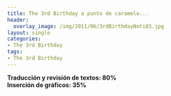 ```yaml
---
title: The 3rd Birthday a punto de caramelo...
header:
  overlay_image: /img/2011/06/3rdBirthdayNoti03.jpg
layout: single
categories:
- The 3rd Birthday
tags:
- The 3rd Birthday
---
```

**Traducción y revisión de textos: 80%  
Inserción de gráficos: 35%**
